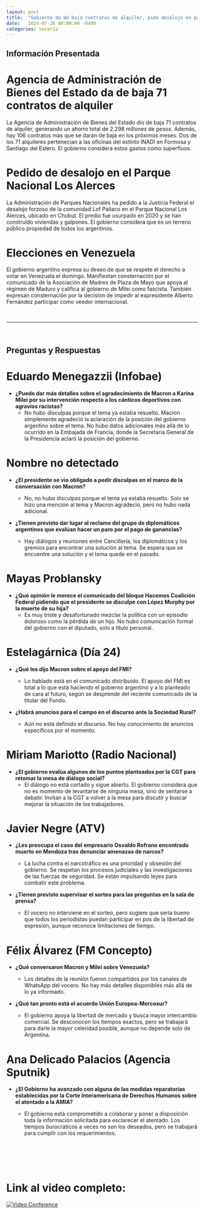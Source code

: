 ```yaml
---
layout: post
title:  "Gobierno da de baja contratos de alquiler, pide desalojo en parque nacional y expresa preocupación por elecciones en Venezuela"
date:   2024-07-26 00:00:00 -0400
categories: voceria
---
```



    
## Información Presentada

    
# Agencia de Administración de Bienes del Estado da de baja 71 contratos de alquiler
La Agencia de Administración de Bienes del Estado dio de baja 71 contratos de alquiler, generando un ahorro total de 2.298 millones de pesos. Además, hay 106 contratos más que se darán de baja en los próximos meses. Dos de los 71 alquileres pertenecían a las oficinas del extinto INADI en Formosa y Santiago del Estero. El gobierno considera estos gastos como superfluos.

# Pedido de desalojo en el Parque Nacional Los Alerces
La Administración de Parques Nacionales ha pedido a la Justicia Federal el desalojo forzoso de la comunidad Lof Pailaco en el Parque Nacional Los Alerces, ubicado en Chubut. El predio fue usurpado en 2020 y se han construido viviendas y galpones. El gobierno considera que es un terreno público propiedad de todos los argentinos.

# Elecciones en Venezuela
El gobierno argentino expresa su deseo de que se respete el derecho a votar en Venezuela el domingo. Manifiestan consternación por el comunicado de la Asociación de Madres de Plaza de Mayo que apoya al régimen de Maduro y califica al gobierno de Milei como fascista. También expresan consternación por la decisión de impedir al expresidente Alberto Fernández participar como veedor internacional.

    
<br/>

---

<br/>

## Preguntas y Respuestas


    
# Eduardo Menegazzii (Infobae)

* **¿Puede dar más detalles sobre el agradecimiento de Macron a Karina Milei por su intervención respecto a los cánticos deportivos con agravios racistas?**
  - No hubo disculpas porque el tema ya estaba resuelto. Macron simplemente agradeció la aclaración de la posición del gobierno argentino sobre el tema. No hubo datos adicionales más allá de lo ocurrido en la Embajada de Francia, donde la Secretaria General de la Presidencia aclaró la posición del gobierno.


# Nombre no detectado 

* **¿El presidente se vio obligado a pedir disculpas en el marco de la conversación con Macron?**
  - No, no hubo disculpas porque el tema ya estaba resuelto. Solo se hizo una mención al tema y Macron agradeció, pero no hubo nada adicional.

* **¿Tienen previsto dar lugar al reclamo del grupo de diplomáticos argentinos que evalúan hacer un paro por el pago de ganancias?**
  - Hay diálogos y reuniones entre Cancillería, los diplomáticos y los gremios para encontrar una solución al tema. Se espera que se encuentre una solución y el tema quede en el pasado.


# Mayas Problansky 

* **¿Qué opinión le merece el comunicado del bloque Hacemos Coalición Federal pidiendo que el presidente se disculpe con López Murphy por la muerte de su hija?**
  - Es muy triste y desafortunado mezclar la política con un episodio doloroso como la pérdida de un hijo. No hubo comunicación formal del gobierno con el diputado, solo a título personal.


# Estelagárnica (Día 24)

* **¿Qué les dijo Macron sobre el apoyo del FMI?**
  - Lo hablado está en el comunicado distribuido. El apoyo del FMI es total a lo que está haciendo el gobierno argentino y a lo planteado de cara al futuro, según se desprende del reciente comunicado de la titular del Fondo.

* **¿Habrá anuncios para el campo en el discurso ante la Sociedad Rural?**
  - Aún no está definido el discurso. No hay conocimiento de anuncios específicos por el momento.


# Miriam Mariotto (Radio Nacional)

* **¿El gobierno evalúa algunos de los puntos planteados por la CGT para retomar la mesa de diálogo social?**
  - El diálogo no está cortado y sigue abierto. El gobierno considera que no es momento de levantarse de ninguna mesa, sino de sentarse a debatir. Invitan a la CGT a volver a la mesa para discutir y buscar mejorar la situación de los trabajadores.


# Javier Negre (ATV)

* **¿Les preocupa el caso del empresario Osvaldo Rofrano encontrado muerto en Mendoza tras denunciar amenazas de narcos?**
  - La lucha contra el narcotráfico es una prioridad y obsesión del gobierno. Se respetan los procesos judiciales y las investigaciones de las fuerzas de seguridad. Se están impulsando leyes para combatir este problema.

* **¿Tienen previsto supervisar el sorteo para las preguntas en la sala de prensa?**
  - El vocero no interviene en el sorteo, pero sugiere que sería bueno que todos los periodistas puedan participar en pos de la libertad de expresión, aunque reconoce limitaciones de tiempo.


# Félix Álvarez (FM Concepto)

* **¿Qué conversaron Macron y Milei sobre Venezuela?**
  - Los detalles de la reunión fueron compartidos por los canales de WhatsApp del vocero. No hay más detalles disponibles más allá de lo ya informado.

* **¿Qué tan pronto está el acuerdo Unión Europea-Mercosur?**
  - El gobierno apoya la libertad de mercado y busca mayor intercambio comercial. Se desconocen los tiempos exactos, pero se trabajará para darle la mayor celeridad posible, aunque no depende solo de Argentina.


# Ana Delicado Palacios (Agencia Sputnik)

* **¿El Gobierno ha avanzado con alguna de las medidas reparatorias establecidas por la Corte Interamericana de Derechos Humanos sobre el atentado a la AMIA?**
  - El gobierno está comprometido a colaborar y poner a disposición toda la información solicitada para esclarecer el atentado. Los tiempos burocráticos a veces no son los deseados, pero se trabajará para cumplir con los requerimientos.


    <br/>
<br/>
<br/>

# Link al video completo:
[![Video Conference](https://img.youtube.com/vi/WFZWkrc7cIs/0.jpg)](https://www.youtube.com/watch?v=WFZWkrc7cIs)

    